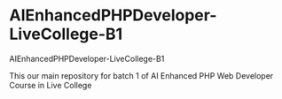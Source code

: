 # AIEnhancedPHPDeveloper-LiveCollege-B1
 AIEnhancedPHPDeveloper-LiveCollege-B1

 This our main repository for batch 1 of AI Enhanced PHP Web Developer Course in Live College
